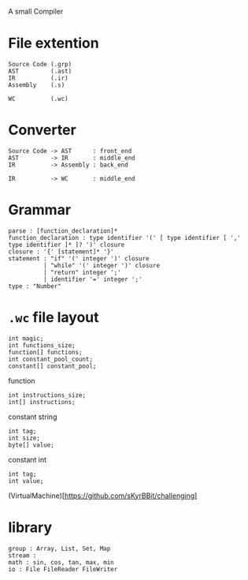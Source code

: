 A small Compiler

# File extention
```
Source Code (.grp)
AST         (.ast)
IR          (.ir)
Assembly    (.s)

WC          (.wc)
```
# Converter
```
Source Code -> AST      : front_end
AST         -> IR       : middle_end
IR          -> Assembly : back_end

IR          -> WC       : middle_end
```
# Grammar
```
parse : [function_declaration]*
function_declaration : type identifier '(' [ type identifier [ ',' type identifier ]* ]? ')' closure
closure : '{' [statement]* '}'
statement : "if" '(' integer ')' closure
          | "while" '(' integer ')' closure
          | "return" integer ';'
          | identifier '=' integer ';'
type : "Number"
```
# `.wc` file layout
```
int magic;
int functions_size;
function[] functions;
int constant_pool_count;
constant[] constant_pool;
```
function
```
int instructions_size;
int[] instructions;
```
constant string
```
int tag;
int size;
byte[] value;
```
constant int
```
int tag;
int value;
```
(VirtualMachine)[https://github.com/sKyrBBit/challenging]
# library
```
group : Array, List, Set, Map
stream : 
math : sin, cos, tan, max, min
io : File FileReader FileWriter
```
